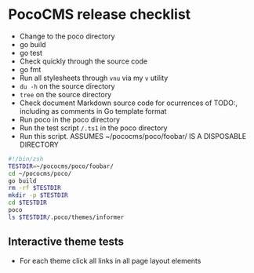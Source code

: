 # PocoCMS release checklist

* Change to the poco directory
* go build
* go test
* Check quickly through the source code
* go fmt
* Run all stylesheets through `vnu` via my `v` utility
* `du -h` on the source directory
* `tree` on the source directory
* Check document Markdown source code for ocurrences of TODO:, 
including as comments in Go template format
* Run poco in the poco directory
* Run the test script `/.ts1` in the poco directory
* Run this script. ASSUMES ~/pococms/poco/foobar/ IS A DISPOSABLE DIRECTORY
```bash
#!/bin/zsh
TESTDIR=~/pococms/poco/foobar/
cd ~/pococms/poco/
go build
rm -rf $TESTDIR
mkdir -p $TESTDIR
cd $TESTDIR
poco
ls $TESTDIR/.poco/themes/informer
```
## Interactive theme tests
* For each theme click all links in all page layout elements

